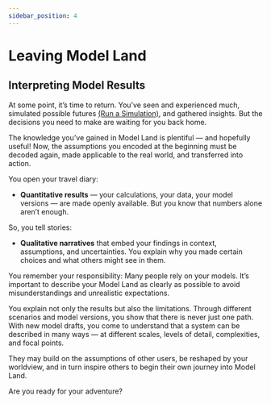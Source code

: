 ```yaml
---
sidebar_position: 4
---
```


# Leaving Model Land

## Interpreting Model Results

At some point, it’s time to return.  You’ve seen and experienced much, simulated possible futures [(Run a Simulation)](../Simulation%20durchführen.md), and gathered insights. But the decisions you need to make are waiting for you back home.  

The knowledge you’ve gained in Model Land is plentiful — and hopefully useful!  Now, the assumptions you encoded at the beginning must be decoded again, made applicable to the real world, and transferred into action.

You open your travel diary:

- **Quantitative results** — your calculations, your data, your model versions — are made openly available. But you know that numbers alone aren’t enough.

So, you tell stories:

- **Qualitative narratives** that embed your findings in context, assumptions, and uncertainties. You explain why you made certain choices and what others might see in them.

You remember your responsibility:  Many people rely on your models. It’s important to describe your Model Land as clearly as possible to avoid misunderstandings and unrealistic expectations.

You explain not only the results but also the limitations. Through different scenarios and model versions, you show that there is never just one path.
With new model drafts, you come to understand that a system can be described in many ways — at different scales, levels of detail, complexities, and focal points.  

They may build on the assumptions of other users, be reshaped by your worldview, and in turn inspire others to begin their own journey into Model Land.

Are you ready for your adventure?
